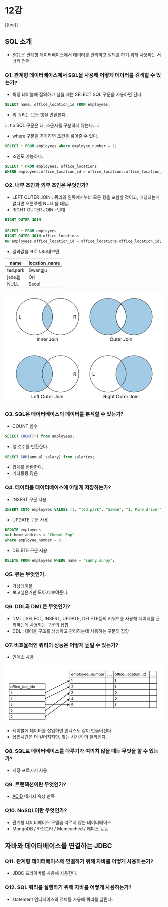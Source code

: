 # 12강

[[toc]]

## SQL 소개
- SQL은 관계형 데이터베이스에서 데이터를 관리하고 질의를 하기 위해 사용하는 서너적 언어

### Q1. 관계형 데이터베이스에서 SQL을 사용해 어떻게 데이터를 검색할 수 있는가?
- 특정 테이블에 질의하고 싶을 때는 SELECT SQL 구문을 사용하면 된다.

```sql
SELECT name, office_location_id FROM employees;
```

- 위 쿼리는 모든 행을 반환한다.

::: tip
SQL 구문은 대, 소문자를 구분하지 않는다.
:::

- where 구문을 추가하면 조건을 넣어줄 수 있다.

```sql
SELECT * FROM employees where employee_number = 1;
```

- 조인도 가능하다.

```sql
SELECT * FROM employees, office_locations 
WHERE employees.office_location_id = office_locations.office_location_id
```

### Q2. 내부 조인과 외부 조인은 무엇인가?
- LEFT OUTER JOIN : 쿼리의 왼쪽에서부터 모든 행을 포함할 것이고, 매칭되는게 없다면 오른쪽엔 NULL을 대입.
- RIGHT OUTER JOIN : 반대

```sql
RIGHT OUTER JOIN

SELECT * FROM employees
RIGHT OUTER JOIN office_locations
ON employees.office_location_id = office_locations.office_location_id;
```

- 결과값을 표로 나타내보면

| name | location_name |
| --- | --- |
| ted.park | Gwangju |
| jade.jjj | Ori |
| NULL | Seoul |

![sql](../../images/book/sql1.png)

### Q3. SQL은 데이터베이스의 데이터를 분석할 수 있는가?
- COUNT 함수

```sql
SELECT COUNT(*) from employees;
```

- 행 갯수를 반환한다.

```sql
SELECT SUM(annual_salary) from salaries;
```

- 합계를 반환한다.
- 기타등등 많음

### Q4. 데이터를 데이터베이스에 어덯게 저장하는가?
- INSERT 구문 사용

```sql
INSERT INTO employees VALUES (1, "ted.park", "Sawon", "1, Pine driver", CURDATE(), 1);
```

- UPDATE 구문 사용

```sql
UPDATE employees
set home_address = "Chowol Eop" 
where employee_number = 6;
```

- DELETE 구문 사용

```sql
DELETE FROM employees WHERE name = "sunny.sunny";
```

### Q5. 뷰는 무엇인가.
- 가상테이블
- 보고싶은거만 모아서 보여준다.

### Q6. DDL과 DML은 무엇인가?
- DML : SELECT, INSERT, UPDATE, DELETE등의 키워드를 사용해 데이터를 관리하는데 사용되는 구문의 집합
- DDL : 테이블 구조를 생성하고 관리하는데 사용하는 구문의 집합

### Q7. 비효율적인 쿼리의 성능은 어떻게 높일 수 있는가?
- 인덱스 사용

![sql](../../images/book/sql2.png)

- 테이블에 데이터를 삽입하면 인덱스도 같이 만들어진다.
- 삽입시간은 더 길어지지만, 찾는 시간은 더 빨라진다.

### Q8. SQL로 데이터베이스를 다루기가 여의치 않을 때는 무엇을 할 수 있는가?
- 저장 프로시저 사용

### Q9. 트랜잭션이란 무엇인가?
- [ACID](https://ko.wikipedia.org/wiki/ACID) 네가지 속성 만족

### Q10. NoSQL이란 무엇인가?
- 관계형 데이터베이스 모델을 따르지 않는 데이터베이스
- MongoDB / 카산드라 / Memcached / 레디스 등등..

## 자바와 데이터베이스를 연결하는 JDBC

### Q11. 관계형 데이터베이스에 연결하기 위해 자바를 어떻게 사용하는가?
- JDBC 드라이버를 사용해 사용한다.

### Q12. SQL 쿼리를 실행하기 위해 자바를 어떻게 사용하는가?
- statement 인터페이스의 객체를 사용해 쿼리를 날린다.